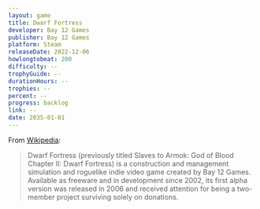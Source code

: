 ```yaml
---
layout: game
title: Dwarf Fortress
developer: Bay 12 Games
publisher: Bay 12 Games
platform: Steam
releaseDate: 2022-12-06
howlongtobeat: 200
difficulty: --
trophyGuide: --
durationHours: --
trophies: --
percent: --
progress: backlog
link: --
date: 2035-01-01
---
```


From [Wikipedia](https://en.wikipedia.org/wiki/Dwarf_Fortress):

> Dwarf Fortress (previously titled Slaves to Armok: God of Blood Chapter II: Dwarf Fortress) is a construction and management simulation and roguelike indie video game created by Bay 12 Games. Available as freeware and in development since 2002, its first alpha version was released in 2006 and received attention for being a two-member project surviving solely on donations.
